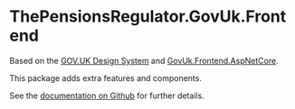 # ThePensionsRegulator.GovUk.Frontend

Based on the [GOV.UK Design System](https://design-system.service.gov.uk/) and [GovUk.Frontend.AspNetCore](https://www.nuget.org/packages/GovUk.Frontend.AspNetCore).

This package adds extra features and components.

See the [documentation on Github](https://github.com/thepensionsregulator/govuk-frontend-aspnetcore-extensions) for further details.
